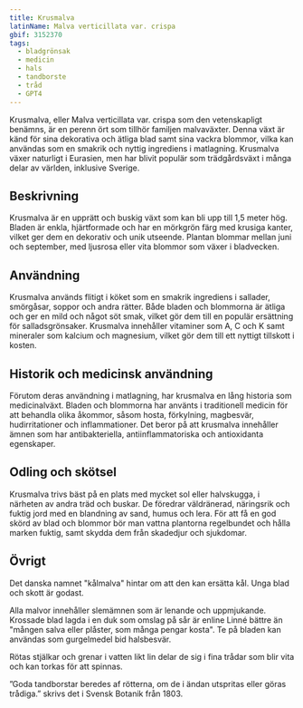 ```yaml
---
title: Krusmalva
latinName: Malva verticillata var. crispa
gbif: 3152370
tags:
  - bladgrönsak
  - medicin
  - hals
  - tandborste
  - tråd
  - GPT4
---
```


Krusmalva, eller Malva verticillata var. crispa som den vetenskapligt benämns, är en perenn ört som tillhör familjen malvaväxter. Denna växt är känd för sina dekorativa och ätliga blad samt sina vackra blommor, vilka kan användas som en smakrik och nyttig ingrediens i matlagning. Krusmalva växer naturligt i Eurasien, men har blivit populär som trädgårdsväxt i många delar av världen, inklusive Sverige.

## Beskrivning

Krusmalva är en upprätt och buskig växt som kan bli upp till 1,5 meter hög. Bladen är enkla, hjärtformade och har en mörkgrön färg med krusiga kanter, vilket ger dem en dekorativ och unik utseende. Plantan blommar mellan juni och september, med ljusrosa eller vita blommor som växer i bladvecken.

## Användning

Krusmalva används flitigt i köket som en smakrik ingrediens i sallader, smörgåsar, soppor och andra rätter. Både bladen och blommorna är ätliga och ger en mild och något söt smak, vilket gör dem till en populär ersättning för salladsgrönsaker. Krusmalva innehåller vitaminer som A, C och K samt mineraler som kalcium och magnesium, vilket gör dem till ett nyttigt tillskott i kosten.

## Historik och medicinsk användning

Förutom deras användning i matlagning, har krusmalva en lång historia som medicinalväxt. Bladen och blommorna har använts i traditionell medicin för att behandla olika åkommor, såsom hosta, förkylning, magbesvär, hudirritationer och inflammationer. Det beror på att krusmalva innehåller ämnen som har antibakteriella, antiinflammatoriska och antioxidanta egenskaper.

## Odling och skötsel

Krusmalva trivs bäst på en plats med mycket sol eller halvskugga, i närheten av andra träd och buskar. De föredrar väldränerad, näringsrik och fuktig jord med en blandning av sand, humus och lera. För att få en god skörd av blad och blommor bör man vattna plantorna regelbundet och hålla marken fuktig, samt skydda dem från skadedjur och sjukdomar.

## Övrigt

Det danska namnet "kålmalva" hintar om att den kan ersätta kål. Unga blad och skott är godast.

Alla malvor innehåller slemämnen som är lenande och uppmjukande. Krossade blad lagda i en duk som omslag på sår är enline Linné bättre än "mången salva eller plåster, som många pengar kosta". Te på bladen kan användas som gurgelmedel bid halsbesvär.

Rötas stjälkar och grenar i vatten likt lin delar de sig i fina trådar som blir vita och kan torkas för att spinnas. 

”Goda tandborstar beredes af rötterna, om de i ändan utspritas eller göras trådiga.” skrivs det i Svensk Botanik från 1803.
